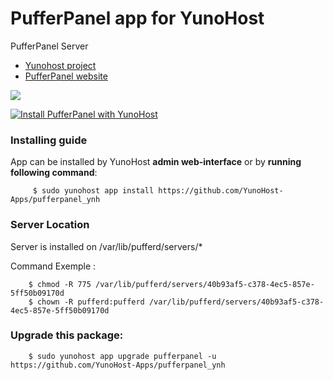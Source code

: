 # PufferPanel app for YunoHost
PufferPanel Server

- [Yunohost project](https://yunohost.org)
- [PufferPanel website](https://www.pufferpanel.com/)

![](http://i.imgur.com/YCy8Md2.png)


[![Install PufferPanel with YunoHost](https://install-app.yunohost.org/install-with-yunohost.png)](https://install-app.yunohost.org/?app=pufferpanel)

### Installing guide

 App can be installed by YunoHost **admin web-interface** or by **running following command**:

         $ sudo yunohost app install https://github.com/YunoHost-Apps/pufferpanel_ynh
         
### Server Location

Server is installed on /var/lib/pufferd/servers/*

Command Exemple :

        $ chmod -R 775 /var/lib/pufferd/servers/40b93af5-c378-4ec5-857e-5ff50b09170d
        $ chown -R pufferd:pufferd /var/lib/pufferd/servers/40b93af5-c378-4ec5-857e-5ff50b09170d

 
### Upgrade this package:

        $ sudo yunohost app upgrade pufferpanel -u https://github.com/YunoHost-Apps/pufferpanel_ynh


